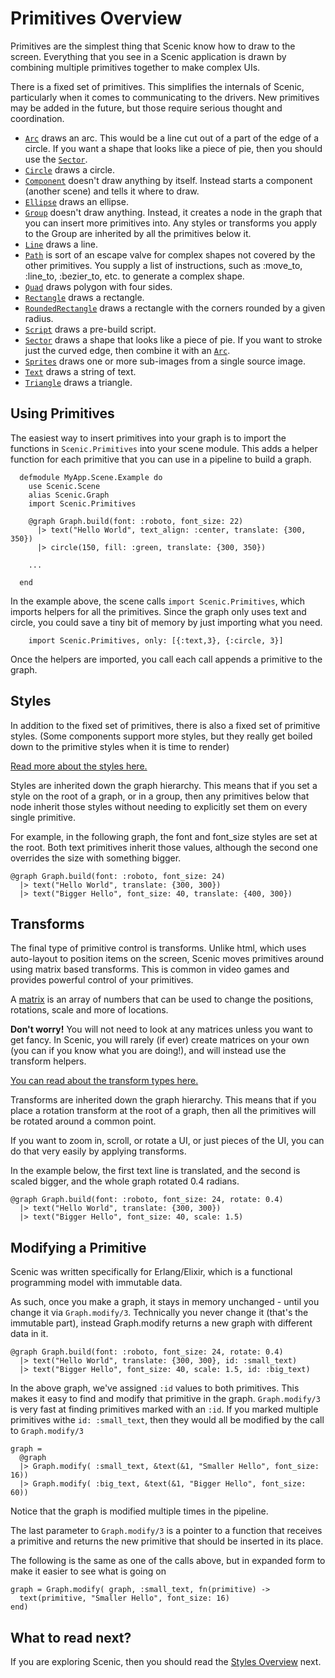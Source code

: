# Primitives Overview

Primitives are the simplest thing that Scenic know how to draw to the screen. Everything that you see in a Scenic application is drawn by combining multiple primitives together to make complex UIs.

There is a fixed set of primitives. This simplifies the internals of Scenic, particularly when it comes to communicating to the drivers. New primitives may be added in the future, but those require serious thought and coordination.

* [`Arc`](Scenic.Primitive.Arc.html) draws an arc. This would be a line cut out of a part of the edge of a circle. If you want a shape that looks like a piece of pie, then you should use the [`Sector`](Scenic.Primitive.Sector.html).
* [`Circle`](Scenic.Primitive.Circle.html) draws a circle. 
* [`Component`](Scenic.Primitive.Component.html) doesn't draw anything by itself. Instead starts a component (another scene) and tells it where to draw.
* [`Ellipse`](Scenic.Primitive.Ellipse.html) draws an ellipse.
* [`Group`](Scenic.Primitive.Group.html) doesn't draw anything. Instead, it creates a node in the graph that you can insert more primitives into. Any styles or transforms you apply to the Group are inherited by all the primitives below it.
* [`Line`](Scenic.Primitive.Line.html) draws a line.
* [`Path`](Scenic.Primitive.Path.html) is sort of an escape valve for complex shapes not covered by the other primitives. You supply a list of instructions, such as :move_to, :line_to, :bezier_to, etc. to generate a complex shape.
* [`Quad`](Scenic.Primitive.Quad.html) draws polygon with four sides.
* [`Rectangle`](Scenic.Primitive.Rectangle.html) draws a rectangle.
* [`RoundedRectangle`](Scenic.Primitive.RoundedRectangle.html) draws a rectangle with the corners rounded by a given radius.
* [`Script`](Scenic.Primitive.Script.html) draws a pre-build script.
* [`Sector`](Scenic.Primitive.Sector.html) draws a shape that looks like a piece of pie. If you want to stroke just the curved edge, then combine it with an [`Arc`](Scenic.Primitive.Arc.html).
* [`Sprites`](Scenic.Primitive.Sprites.html) draws one or more sub-images from a single source image.
* [`Text`](Scenic.Primitive.Text.html) draws a string of text.
* [`Triangle`](Scenic.Primitive.Triangle.html) draws a triangle.

## Using Primitives

The easiest way to insert primitives into your graph is to import the functions in `Scenic.Primitives` into your scene module. This adds a helper function for each primitive that you can use in a pipeline to build a graph.

      defmodule MyApp.Scene.Example do
        use Scenic.Scene
        alias Scenic.Graph
        import Scenic.Primitives

        @graph Graph.build(font: :roboto, font_size: 22)
          |> text("Hello World", text_align: :center, translate: {300, 350})
          |> circle(150, fill: :green, translate: {300, 350})

        ...

      end

In the example above, the scene calls `import Scenic.Primitives`, which imports helpers for all the primitives. Since the graph only uses text and circle, you could save a tiny bit of memory by just importing what you need.

        import Scenic.Primitives, only: [{:text,3}, {:circle, 3}]

Once the helpers are imported, you call each call appends a primitive to the graph.

## Styles

In addition to the fixed set of primitives, there is also a fixed set of primitive styles. (Some components support more styles, but they really get boiled down to the primitive styles when it is time to render)

[Read more about the styles here.](overview_styles.html)

Styles are inherited down the graph hierarchy. This means that if you set a style on the root of a graph, or in a group, then any primitives below that node inherit those styles without needing to explicitly set them on every single primitive.

For example, in the following graph, the font and font_size styles are set at the root. Both text primitives inherit those values, although the second one overrides the size with something bigger.

    @graph Graph.build(font: :roboto, font_size: 24)
      |> text("Hello World", translate: {300, 300})
      |> text("Bigger Hello", font_size: 40, translate: {400, 300})


## Transforms

The final type of primitive control is transforms. Unlike html, which uses auto-layout to position items on the screen, Scenic moves primitives around using matrix based transforms. This is common in video games and provides powerful control of your primitives.

A [matrix](https://en.wikipedia.org/wiki/Matrix_(mathematics)) is an array of numbers that can be used to change the positions, rotations, scale and more of locations.

**Don't worry!** You will not need to look at any matrices unless you want to get fancy. In Scenic, you will rarely (if ever) create matrices on your own (you can if you know what you are doing!), and will instead use the transform helpers.

[You can read about the transform types here.](overview_transforms.html)

Transforms are inherited down the graph hierarchy. This means that if you place a rotation transform at the root of a graph, then all the primitives will be rotated around a common point.

If you want to zoom in, scroll, or rotate a UI, or just pieces of the UI, you can do that very easily by applying transforms.

In the example below, the first text line is translated, and the second is scaled bigger, and the whole graph rotated 0.4 radians.

    @graph Graph.build(font: :roboto, font_size: 24, rotate: 0.4)
      |> text("Hello World", translate: {300, 300})
      |> text("Bigger Hello", font_size: 40, scale: 1.5)


## Modifying a Primitive

Scenic was written specifically for Erlang/Elixir, which is a functional programming model with immutable data.

As such, once you make a graph, it stays in memory unchanged - until you change it via `Graph.modify/3`. Technically you never change it (that's the immutable part), instead Graph.modify returns a new graph with different data in it.

    @graph Graph.build(font: :roboto, font_size: 24, rotate: 0.4)
      |> text("Hello World", translate: {300, 300}, id: :small_text)
      |> text("Bigger Hello", font_size: 40, scale: 1.5, id: :big_text)

In the above graph, we've assigned `:id` values to both primitives. This makes it easy to find and modify that primitive in the graph. `Graph.modify/3` is very fast at finding primitives marked with an `:id`. If you marked multiple primitives withe `id: :small_text`, then they would all be modified by the call to  `Graph.modify/3`

    graph =
      @graph
      |> Graph.modify( :small_text, &text(&1, "Smaller Hello", font_size: 16))
      |> Graph.modify( :big_text, &text(&1, "Bigger Hello", font_size: 60))

Notice that the graph is modified multiple times in the pipeline.

The last parameter to `Graph.modify/3` is a pointer to a function that receives a primitive and returns the new primitive that should be inserted in its place.

The following is the same as one of the calls above, but in expanded form to make it easier to see what is going on

    graph = Graph.modify( graph, :small_text, fn(primitive) ->
      text(primitive, "Smaller Hello", font_size: 16)
    end)


## What to read next?

If you are exploring Scenic, then you should read the [Styles Overview](overview_styles.html) next.
